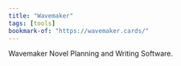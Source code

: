 ```yaml
---
title: "Wavemaker"
tags: [tools]
bookmark-of: "https://wavemaker.cards/"
---
```

Wavemaker Novel Planning and Writing Software.